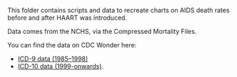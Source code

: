 This folder contains scripts and data to recreate charts on AIDS death rates before and after HAART was introduced.

Data comes from the NCHS, via the Compressed Mortality Files.

You can find the data on CDC Wonder here:
- [ICD-9 data (1985–1998)](https://wonder.cdc.gov/controller/saved/D16/D400F373)
- [ICD-10 data (1999-onwards)](https://wonder.cdc.gov/controller/saved/D140/D400F374).


